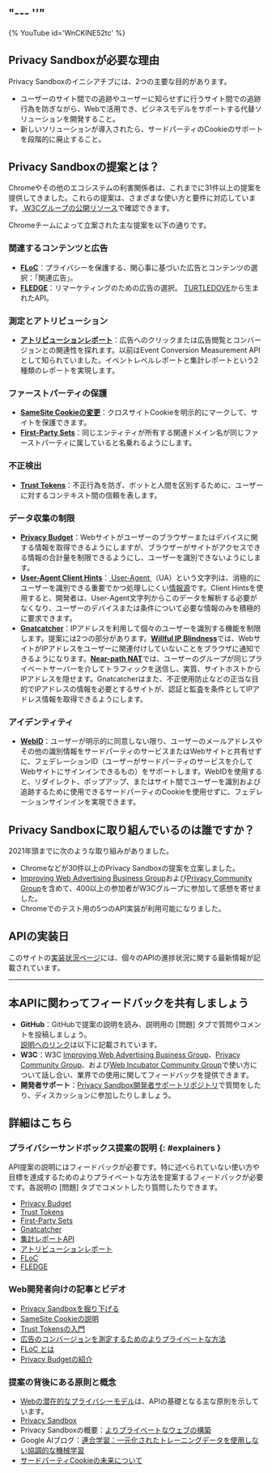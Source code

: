 "--- ''"
---

{% YouTube id='WnCKlNE52tc' %}

## Privacy Sandboxが必要な理由

Privacy Sandboxのイニシアチブには、2つの主要な目的があります。

- ユーザーのサイト間での追跡やユーザーに知らせずに行うサイト間での追跡行為を防ぎながら、Webで活用でき、ビジネスモデルをサポートする代替ソリューションを開発すること。
- 新しいソリューションが導入されたら、サードパーティのCookieのサポートを段階的に廃止すること。

## Privacy Sandboxの提案とは？

Chromeやその他のエコシステムの利害関係者は、これまでに31件以上の提案を提供してきました。これらの提案は、さまざまな使い方と要件に対応しています。<a href="https://github.com/w3c/web-advertising#ideas-and-proposals-links-outside-this%E3%81%AB%E3%81%82%E3%82%8A%E3%81%BE%E3%81%99%E3%80%82%20-repo%20" data-md-type=" link "> W3Cグループの公開リソース</a>で確認できます。

Chromeチームによって立案された主な提案を以下の通りです。

### 関連するコンテンツと広告

- [**FLoC**](/docs/privacy-sandbox/floc)：プライバシーを保護する、関心事に基づいた広告とコンテンツの選択：「関連広告」。
- [**FLEDGE**](/docs/privacy-sandbox/fledge)：リマーケティングのための広告の選択。 [TURTLEDOVE](https://github.com/WICG/turtledove)から生まれたAPI。

### 測定とアトリビューション

- [**アトリビューションレポート**](/docs/privacy-sandbox/attribution-reporting)：広告へのクリックまたは広告閲覧とコンバージョンとの関連性を探れます。以前はEvent Conversion Measurement APIとして知られていました。イベントレベルレポートと集計レポートという2種類のレポートを実現します。

### ファーストパーティの保護

- [**SameSite Cookieの変更**](https://web.dev/samesite-cookies-explained/)：クロスサイトCookieを明示的にマークして、サイトを保護できます。
- [**First-Party Sets**](/docs/privacy-sandbox/first-party-sets)：同じエンティティが所有する関連ドメイン名が同じファーストパーティに属していると名乗れるようにします。

### 不正検出

- [**Trust Tokens**](/docs/privacy-sandbox/trust-tokens)：不正行為を防ぎ、ボットと人間を区別するために、ユーザーに対するコンテキスト間の信頼を表します。

### データ収集の制限

- [**Privacy Budget**](https://www.youtube.com/watch?v=0STgfjSA6T8)：Webサイトがユーザーのブラウザーまたはデバイスに関する情報を取得できるようにしますが、ブラウザーがサイトがアクセスできる情報の合計量を制限できるようにし、ユーザーを識別できないようにします。
- [**User-Agent Client Hints**](https://web.dev/user-agent-client-hints/)：[ User-Agent ](https://developer.mozilla.org/en-US/docs/Web/HTTP/Headers/User-Agent)（UA）という文字列は、消極的にユーザーを識別できる重要でかつ処理しにくい[情報源](https://w3c.github.io/fingerprinting-guidance/#passive)です。Client Hintsを使用すると、開発者は、User-Agent文字列からこのデータを解析する必要がなくなり、ユーザーのデバイスまたは条件について必要な情報のみを積極的に要求できます。
- [**Gnatcatcher**](https://github.com/bslassey/ip-blindness)：IPアドレスを利用して個々のユーザーを識別する機能を制限します。提案には2つの部分があります。[<strong data-md="">Willful IP Blindness</strong>](https://github.com/bslassey/ip-blindness/blob/master/willful_ip_blindness.md)では、WebサイトがIPアドレスをユーザーに関連付けしていないことをブラウザに通知できるようになります。[<strong data-md-type=" double_emphasis ">Near-path NAT</strong>](https://github.com/bslassey/ip-blindness/blob/master/near_path_nat.md)では、ユーザーのグループが同じプライベートサーバーを介してトラフィックを送信し、実質、サイトホストからIPアドレスを隠せます。Gnatcatcherはまた、不正使用防止などの正当な目的でIPアドレスの情報を必要とするサイトが、認証と監査を条件としてIPアドレス情報を取得できるようにします。

### アイデンティティ

- [**WebID**](https://github.com/WICG/WebID)：ユーザーが明示的に同意しない限り、ユーザーのメールアドレスやその他の識別情報をサードパーティのサービスまたはWebサイトと共有せずに、フェデレーションID（ユーザーがサードパーティのサービスを介してWebサイトにサインインできるもの）をサポートします。WebIDを使用すると、リダイレクト、ポップアップ、またはサイト間でユーザーを識別および追跡するために使用できるサードパーティのCookieを使用せずに、フェデレーションサインインを実現できます。

## Privacy Sandboxに取り組んでいるのは誰ですか？

2021年頭までに次のような取り組みがありました。

- Chromeなどが30件以上のPrivacy Sandboxの提案を立案しました。
- [Improving Web Advertising Business Group](https://www.w3.org/community/web-adv/participants)および[Privacy Community Group](https://www.w3.org/community/privacycg/participants)を含めて、400以上の参加者がW3Cグループに参加して感想を寄せました。
- Chromeでのテスト用の5つのAPI実装が利用可能になりました。

## APIの実装日

このサイトの[実装状況ページ](/docs/privacy-sandbox/status/)には、個々のAPIの進捗状況に関する最新情報が記載されています。

---

## 本APIに関わってフィードバックを共有しましょう

- **GitHub**：GitHubで提案の説明を読み、説明用の [問題] タブで質問やコメントを投稿しましょう。<br> [説明へのリンク](#explainers)は以下に記載されています。
- **W3C**：W3C <a href="https://www.w3.org/community/web-adv%20/%20" data-md-type=" link ">Improving Web Advertising Business Group</a>、[Privacy Community Group](https://www.w3.org/community/privacycg/participants%20)、および[Web Incubator Community Group](https://github.com/WICG)で使い方について話し合い、業界での使用に関してフィードバックを提供できます。
- **開発者サポート**：[Privacy Sandbox開発者サポートリポジトリ](https://github.com/GoogleChromeLabs/privacy-sandbox-dev-support)で質問をしたり、ディスカッションに参加したりしましょう。

## 詳細はこちら

### プライバシーサンドボックス提案の説明 {: #explainers }

API提案の説明にはフィードバックが必要です。特に述べられていない使い方や目標を達成するためのよりプライベートな方法を提案するフィードバックが必要です。各説明の [問題] タブでコメントしたり質問したりできます。

- [Privacy Budget](https://github.com/bslassey/privacy-budget)
- [Trust Tokens](https://github.com/dvorak42/trust-token-api)
- [First-Party Sets](https://github.com/privacycg/first-party-sets)
- [Gnatcatcher](https://github.com/bslassey/ip-blindness)
- [集計レポートAPI](https://github.com/csharrison/aggregate-reporting-api)
- [アトリビューションレポート](https://github.com/csharrison/conversion-measurement-api)
- [ FLoC ](https://github.com/jkarlin/floc)
- [ FLEDGE ](https://github.com/michaelkleber/turtledove)

### Web開発者向けの記事とビデオ

- [Privacy Sandboxを掘り下げる](https://web.dev/digging-into-the-privacy-sandbox)
- [SameSite Cookieの説明](https://web.dev/samesite-cookies-explained/)
- [Trust Tokensの入門](https://web.dev/trust-tokens)
- [広告のコンバージョンを測定するためのよりプライベートな方法](https://web.dev/conversion-measurement/)
- [FLoC とは](https://web.dev/floc/)
- [Privacy Budgetの紹介](https://www.youtube.com/watch?v=0STgfjSA6T8)

### 提案の背後にある原則と概念

- [Webの潜在的なプライバシーモデル](https://github.com/michaelkleber/privacy-model)は、APIの基礎となる主な原則を示しています。
- [Privacy Sandbox](https://www.chromium.org/Home/chromium-privacy/privacy-sandbox)
- Privacy Sandboxの概要：[よりプライベートなウェブの構築](https://www.blog.google/products/chrome/building-a-more-private-web/)
- Google AIブログ：[連合学習：一元化されたトレーニングデータを使用しない協調的な機械学習](https://ai.googleblog.com/2017/04/federated-learning-collaborative.html)
- [サードパーティCookieの未来について](https://blog.chromium.org/2019/10/developers-get-ready-for-new.html)
